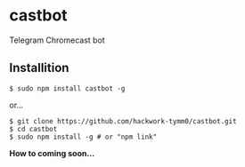 # castbot
Telegram Chromecast bot

## Installition
```
$ sudo npm install castbot -g
```
or... 
```
$ git clone https://github.com/hackwork-tymm0/castbot.git
$ cd castbot
$ sudo npm install -g # or "npm link"
```

<b> How to coming soon... </b>